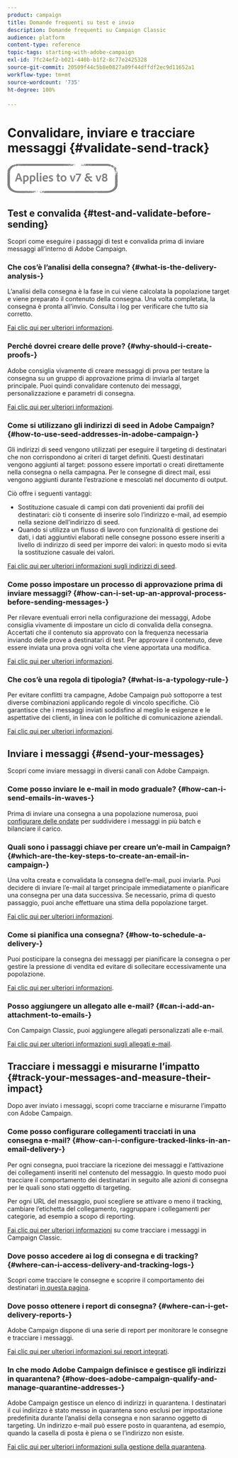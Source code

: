 ```yaml
---
product: campaign
title: Domande frequenti su test e invio
description: Domande frequenti su Campaign Classic
audience: platform
content-type: reference
topic-tags: starting-with-adobe-campaign
exl-id: 7fc24ef2-b021-440b-b1f2-8c77e2425328
source-git-commit: 20509f44c5b8e0827a09f44dffdf2ec9d11652a1
workflow-type: tm+mt
source-wordcount: '735'
ht-degree: 100%

---
```


# Convalidare, inviare e tracciare messaggi {#validate-send-track}

![](../../assets/common.svg)

## Test e convalida {#test-and-validate-before-sending}

Scopri come eseguire i passaggi di test e convalida prima di inviare messaggi all’interno di Adobe Campaign.

### Che cos’è l’analisi della consegna? {#what-is-the-delivery-analysis-}

L’analisi della consegna è la fase in cui viene calcolata la popolazione target e viene preparato il contenuto della consegna. Una volta completata, la consegna è pronta all’invio. Consulta i log per verificare che tutto sia corretto.

[Fai clic qui per ulteriori informazioni](../../delivery/using/steps-validating-the-delivery.md).

### Perché dovrei creare delle prove? {#why-should-i-create-proofs-}

Adobe consiglia vivamente di creare messaggi di prova per testare la consegna su un gruppo di approvazione prima di inviarla al target principale. Puoi quindi convalidare contenuto dei messaggi, personalizzazione e parametri di consegna.

[Fai clic qui per ulteriori informazioni](../../delivery/using/steps-validating-the-delivery.md#sending-a-proof).

### Come si utilizzano gli indirizzi di seed in Adobe Campaign? {#how-to-use-seed-addresses-in-adobe-campaign-}

Gli indirizzi di seed vengono utilizzati per eseguire il targeting di destinatari che non corrispondono ai criteri di target definiti. Questi destinatari vengono aggiunti al target: possono essere importati o creati direttamente nella consegna o nella campagna. Per le consegne di direct mail, essi vengono aggiunti durante l’estrazione e mescolati nel documento di output.

Ciò offre i seguenti vantaggi:

* Sostituzione casuale di campi con dati provenienti dai profili dei destinatari: ciò ti consente di inserire solo l’indirizzo e-mail, ad esempio nella sezione dell’indirizzo di seed.
* Quando si utilizza un flusso di lavoro con funzionalità di gestione dei dati, i dati aggiuntivi elaborati nelle consegne possono essere inseriti a livello di indirizzo di seed per imporre dei valori: in questo modo si evita la sostituzione casuale dei valori.

[Fai clic qui per ulteriori informazioni sugli indirizzi di seed](../../delivery/using/about-seed-addresses.md).

### Come posso impostare un processo di approvazione prima di inviare messaggi? {#how-can-i-set-up-an-approval-process-before-sending-messages-}

Per rilevare eventuali errori nella configurazione dei messaggi, Adobe consiglia vivamente di impostare un ciclo di convalida della consegna. Accertati che il contenuto sia approvato con la frequenza necessaria inviando delle prove a destinatari di test. Per approvare il contenuto, deve essere inviata una prova ogni volta che viene apportata una modifica.

[Fai clic qui per ulteriori informazioni](../../delivery/using/steps-validating-the-delivery.md#sending-a-proof).

### Che cos’è una regola di tipologia? {#what-is-a-typology-rule-}

Per evitare conflitti tra campagne, Adobe Campaign può sottoporre a test diverse combinazioni applicando regole di vincolo specifiche. Ciò garantisce che i messaggi inviati soddisfino al meglio le esigenze e le aspettative dei clienti, in linea con le politiche di comunicazione aziendali.

[Fai clic qui per ulteriori informazioni](../../campaign-opt/using/about-campaign-typologies.md).

## Inviare i messaggi {#send-your-messages}

Scopri come inviare messaggi in diversi canali con Adobe Campaign.

### Come posso inviare le e-mail in modo graduale? {#how-can-i-send-emails-in-waves-}

Prima di inviare una consegna a una popolazione numerosa, puoi [configurare delle ondate](../../delivery/using/steps-sending-the-delivery.md#sending-using-multiple-waves) per suddividere i messaggi in più batch e bilanciare il carico.

### Quali sono i passaggi chiave per creare un’e-mail in Campaign? {#which-are-the-key-steps-to-create-an-email-in-campaign-}

Una volta creata e convalidata la consegna dell’e-mail, puoi inviarla. Puoi decidere di inviare l’e-mail al target principale immediatamente o pianificare una consegna per una data successiva. Se necessario, prima di questo passaggio, puoi anche effettuare una stima della popolazione target.

[Fai clic qui per ulteriori informazioni](../../delivery/using/steps-validating-the-delivery.md#sending-a-proof).

### Come si pianifica una consegna? {#how-to-schedule-a-delivery-}

Puoi posticipare la consegna dei messaggi per pianificare la consegna o per gestire la pressione di vendita ed evitare di sollecitare eccessivamente una popolazione.

[Fai clic qui per ulteriori informazioni](../../delivery/using/steps-sending-the-delivery.md#scheduling-the-delivery-sending).

### Posso aggiungere un allegato alle e-mail? {#can-i-add-an-attachment-to-emails-}

Con Campaign Classic, puoi aggiungere allegati personalizzati alle e-mail.

[Fai clic qui per ulteriori informazioni sugli allegati e-mail](../../delivery/using/attaching-files.md).

## Tracciare i messaggi e misurarne l’impatto {#track-your-messages-and-measure-their-impact}

Dopo aver inviato i messaggi, scopri come tracciarne e misurarne l’impatto con Adobe Campaign.

### Come posso configurare collegamenti tracciati in una consegna e-mail? {#how-can-i-configure-tracked-links-in-an-email-delivery-}

Per ogni consegna, puoi tracciare la ricezione dei messaggi e l’attivazione dei collegamenti inseriti nel contenuto del messaggio. In questo modo puoi tracciare il comportamento dei destinatari in seguito alle azioni di consegna per le quali sono stati oggetto di targeting.

Per ogni URL del messaggio, puoi scegliere se attivare o meno il tracking, cambiare l’etichetta del collegamento, raggruppare i collegamenti per categorie, ad esempio a scopo di reporting.

[Fai clic qui per ulteriori informazioni](../../delivery/using/about-message-tracking.md) su come tracciare i messaggi in Campaign Classic.

### Dove posso accedere ai log di consegna e di tracking? {#where-can-i-access-delivery-and-tracking-logs-}

Scopri come tracciare le consegne e scoprire il comportamento dei destinatari [in questa pagina](../../delivery/using/delivery-dashboard.md).

### Dove posso ottenere i report di consegna? {#where-can-i-get-delivery-reports-}

 Adobe Campaign dispone di una serie di report per monitorare le consegne e tracciare i messaggi.

[Fai clic qui per ulteriori informazioni sui report integrati](../../reporting/using/delivery-reports.md).

### In che modo Adobe Campaign definisce e gestisce gli indirizzi in quarantena? {#how-does-adobe-campaign-qualify-and-manage-quarantine-addresses-}

 Adobe Campaign gestisce un elenco di indirizzi in quarantena. I destinatari il cui indirizzo è stato messo in quarantena sono esclusi per impostazione predefinita durante l’analisi della consegna e non saranno oggetto di targeting. Un indirizzo e-mail può essere posto in quarantena, ad esempio, quando la casella di posta è piena o se l’indirizzo non esiste.

[Fai clic qui per ulteriori informazioni sulla gestione della quarantena](../../delivery/using/understanding-quarantine-management.md).
